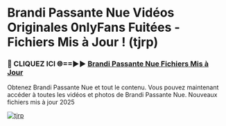 # Brandi Passante Nue Vidéos Originales 0nlyFans Fuitées - Fichiers Mis à Jour ! (tjrp)

<h3>🔴 CLIQUEZ ICI 🌐==►► <a href="https://tinyurl.com/2pmr4ezf" rel="nofollow">Brandi Passante Nue Fichiers Mis à Jour</a></h3>

Obtenez Brandi Passante Nue et tout le contenu. Vous pouvez maintenant accéder à toutes les vidéos et photos de Brandi Passante Nue. Nouveaux fichiers mis à jour 2025

[![tjrp](https://i.imgur.com/6SNvagu.gif)](https://tinyurl.com/2pmr4ezf)
